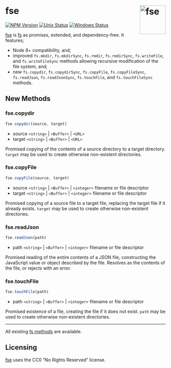 # fse [<img src="https://cdn.worldvectorlogo.com/logos/nodejs-icon.svg" alt="fse" width="81" height="90" align="right">][fse]

[![NPM Version][npm-img]][npm-url]
[![Unix Status][cli-img]][cli-url]
[![Windows Status][win-img]][win-url]

[fse] is [fs] as promises, extended, and dependency-free. It features;

- Node 8+ compatibility, and;
- improved `fs.mkdir`, `fs.mkdirSync`, `fs.rmdir`, `fs.rmdirSync`,
  `fs.writeFile`, and `fs.writeFileSync` methods allowing recursive
  modification of the file system, and;
- new `fs.copydir`, `fs.copydirSync`, `fs.copyFile`, `fs.copyFileSync`,
  `fs.readJson`, `fs.readJsonSync`, `fs.touchFile`, and `fs.touchFileSync`
  methods.

## New Methods

### fse.copydir

```js
fse.copydir(source, target)
```

- source `<string>` | `<Buffer>` | `<URL>`
- target `<string>` | `<Buffer>` | `<URL>`

Promised copying of the contents of a source directory to a target directory.
`target` may be used to create otherwise non-existent directories.

### fse.copyFile

```js
fse.copyFile(source, target)
```

- source `<string>` | `<Buffer>` | `<integer>` filename or file descriptor
- target `<string>` | `<Buffer>` | `<integer>` filename or file descriptor

Promised copying of a source file to a target file, replacing the target file
if it already exists. `target` may be used to create otherwise non-existent
directories.

### fse.readJson

```js
fse.readJson(path)
```

- path `<string>` | `<Buffer>` | `<integer>` filename or file descriptor

Promised reading of the entire contents of a JSON file, constructing the
JavaScript value or object described by the file. Resolves as the contents of
the file, or rejects with an error.

### fse.touchFile

```js
fse.touchFile(path)
```

- path `<string>` | `<Buffer>` | `<integer>` filename or file descriptor

Promised existence of a file, creating the file if it does not exist. `path`
may be used to create otherwise non-existent directories.

---

All existing [fs methods] are available.

## Licensing

[fse] uses the CC0 “No Rights Reserved” license.

[fs]: https://nodejs.org/api/fs.html
[fs methods]: https://nodejs.org/api/fs.html
[fse]: https://github.com/jonathantneal/fse

[npm-url]: https://www.npmjs.com/package/fse
[npm-img]: https://img.shields.io/npm/v/fse.svg
[cli-url]: https://travis-ci.org/jonathantneal/fse
[cli-img]: https://img.shields.io/travis/jonathantneal/fse.svg
[win-url]: https://ci.appveyor.com/project/jonathantneal/fse
[win-img]: https://img.shields.io/appveyor/ci/jonathantneal/fse.svg
